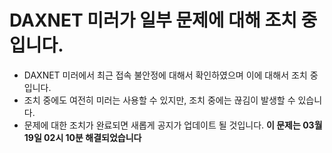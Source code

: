 # DAXNET 미러가 일부 문제에 대해 조치 중입니다.
- DAXNET 미러에서 최근 접속 불안정에 대해서 확인하였으며 이에 대해서 조치 중입니다.
- 조치 중에도 여전히 미러는 사용할 수 있지만, 조치 중에는 끊김이 발생할 수 있습니다.
- 문제에 대한 조치가 완료되면 새롭게 공지가 업데이트 될 것입니다.
<b> 이 문제는 03월 19일 02시 10분 해결되었습니다 </b>

